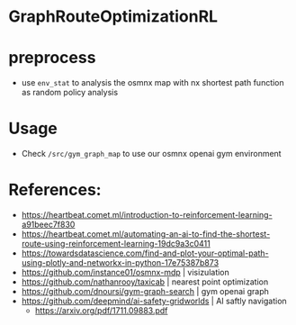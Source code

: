 # GraphRouteOptimizationRL

# preprocess
- use `env_stat` to analysis the osmnx map with nx shortest path function as random policy analysis

# Usage
- Check `/src/gym_graph_map` to use our osmnx openai gym environment 

# References:
+ https://heartbeat.comet.ml/introduction-to-reinforcement-learning-a91beec7f830
+ https://heartbeat.comet.ml/automating-an-ai-to-find-the-shortest-route-using-reinforcement-learning-19dc9a3c0411
+ https://towardsdatascience.com/find-and-plot-your-optimal-path-using-plotly-and-networkx-in-python-17e75387b873
+ https://github.com/instance01/osmnx-mdp | visizulation
+ https://github.com/nathanrooy/taxicab | nearest point optimization
+ https://github.com/dnoursi/gym-graph-search | gym openai graph
+ https://github.com/deepmind/ai-safety-gridworlds | AI saftly navigation 
  - https://arxiv.org/pdf/1711.09883.pdf